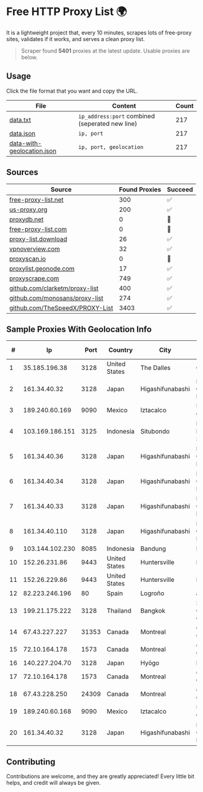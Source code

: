 
# Free HTTP Proxy List 🌍

It is a lightweight project that, every 10 minutes, scrapes lots of free-proxy sites, validates if it works, and serves a clean proxy list.


> Scraper found **5401** proxies at the latest update. Usable proxies are below.

## Usage

Click the file format that you want and copy the URL.


|File|Content|Count|
|----|-------|-----|
|[data.txt](https://raw.githubusercontent.com/themiralay/Proxy-List-World/master/data.txt)|`ip_address:port` combined (seperated new line)|217|
|[data.json](https://raw.githubusercontent.com/themiralay/Proxy-List-World/master/data.json)|`ip, port`|217|
|[data-with-geolocation.json](https://raw.githubusercontent.com/themiralay/Proxy-List-World/master/data-with-geolocation.json)|`ip, port, geolocation`|217|

## Sources

|Source|Found Proxies|Succeed|
|------|-------------|-------|
|[free-proxy-list.net](https://free-proxy-list.net)|300|✅|
|[us-proxy.org](https://www.us-proxy.org)|200|✅|
|[proxydb.net](http://proxydb.net)|0|🚫|
|[free-proxy-list.com](https://free-proxy-list.com/?page=&port=&type%5B%5D=http&type%5B%5D=https&up_time=0&search=Search)|0|🚫|
|[proxy-list.download](https://www.proxy-list.download/HTTP)|26|✅|
|[vpnoverview.com](https://vpnoverview.com/privacy/anonymous-browsing/free-proxy-servers)|32|✅|
|[proxyscan.io](https://www.proxyscan.io)|0|🚫|
|[proxylist.geonode.com](https://proxylist.geonode.com/api/proxy-list?limit=300&page=1&sort_by=lastChecked&sort_type=desc&protocols=http,https)|17|✅|
|[proxyscrape.com](https://api.proxyscrape.com/v2/?request=displayproxies&protocol=http&timeout=10000&country=all&ssl=all&anonymity=all)|749|✅|
|[github.com/clarketm/proxy-list](https://raw.githubusercontent.com/clarketm/proxy-list/master/proxy-list-raw.txt)|400|✅|
|[github.com/monosans/proxy-list](https://raw.githubusercontent.com/monosans/proxy-list/main/proxies/http.txt)|274|✅|
|[github.com/TheSpeedX/PROXY-List](https://raw.githubusercontent.com/TheSpeedX/PROXY-List/master/http.txt)|3403|✅|


## Sample Proxies With Geolocation Info

|#|Ip|Port|Country|City|Internet Service Provider|
|-|--|----|-------|----|-------------------------|
|1|35.185.196.38|3128|United States|The Dalles|Google LLC|
|2|161.34.40.32|3128|Japan|Higashifunabashi|NTT PC Communications, Inc.|
|3|189.240.60.169|9090|Mexico|Iztacalco|Uninet S.A. de C.V.|
|4|103.169.186.151|3125|Indonesia|Situbondo|PT. PRATAMA HASTA UTAMA SOLUSINDO|
|5|161.34.40.36|3128|Japan|Higashifunabashi|NTT PC Communications, Inc.|
|6|161.34.40.34|3128|Japan|Higashifunabashi|NTT PC Communications, Inc.|
|7|161.34.40.33|3128|Japan|Higashifunabashi|NTT PC Communications, Inc.|
|8|161.34.40.110|3128|Japan|Higashifunabashi|NTT PC Communications, Inc.|
|9|103.144.102.230|8085|Indonesia|Bandung|PANDAWANET|
|10|152.26.231.86|9443|United States|Huntersville|MCNC|
|11|152.26.229.86|9443|United States|Huntersville|MCNC|
|12|82.223.246.196|80|Spain|Logroño|arsys.es|
|13|199.21.175.222|3128|Thailand|Bangkok|Siamdata Communication Co., ltd.|
|14|67.43.227.227|31353|Canada|Montreal|GloboTech Communications|
|15|72.10.164.178|1573|Canada|Montreal|GloboTech Communications|
|16|140.227.204.70|3128|Japan|Hyōgo|InfoSphere|
|17|72.10.164.178|1573|Canada|Montreal|GloboTech Communications|
|18|67.43.228.250|24309|Canada|Montreal|GloboTech Communications|
|19|189.240.60.168|9090|Mexico|Iztacalco|Uninet S.A. de C.V.|
|20|161.34.40.32|3128|Japan|Higashifunabashi|NTT PC Communications, Inc.|



## Contributing

Contributions are welcome, and they are greatly appreciated! Every
little bit helps, and credit will always be given.

